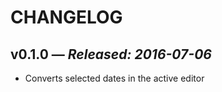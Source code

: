 # CHANGELOG

## **v0.1.0** &mdash; *Released: 2016-07-06*

* Converts selected dates in the active editor
